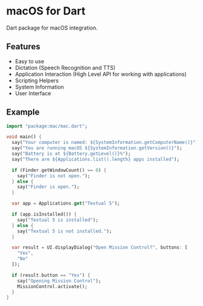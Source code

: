 # macOS for Dart

Dart package for macOS integration.

## Features

- Easy to use
- Dictation (Speech Recognition and TTS)
- Application Interaction (High Level API for working with applications)
- Scripting Helpers
- System Information
- User Interface

## Example

```dart
import "package:mac/mac.dart";

void main() {
  say("Your computer is named: ${SystemInformation.getComputerName()}");
  say("You are running macOS ${SystemInformation.getVersion()}");
  say("Battery is at ${Battery.getLevel()}%");
  say("There are ${Applications.list().length} apps installed");

  if (Finder.getWindowCount() == 0) {
    say("Finder is not open.");
  } else {
    say("Finder is open.");
  }

  var app = Applications.get("Textual 5");

  if (app.isInstalled()) {
    say("Textual 5 is installed");
  } else {
    say("Textual 5 is not installed.");
  }

  var result = UI.displayDialog("Open Mission Control?", buttons: [
    "Yes",
    "No"
  ]);

  if (result.button == "Yes") {
    say("Opening Mission Control");
    MissionControl.activate();
  }
}
```
